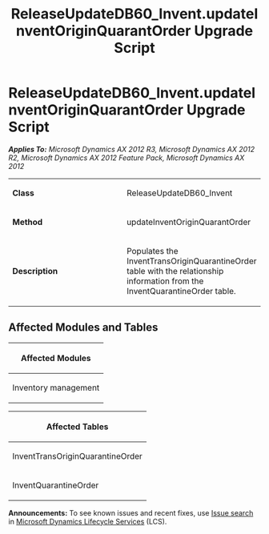 ﻿---
title: ReleaseUpdateDB60_Invent.updateInventOriginQuarantOrder Upgrade Script
TOCTitle: ReleaseUpdateDB60_Invent.updateInventOriginQuarantOrder Upgrade Script
ms:assetid: a38f08ca-801a-1627-210f-8390e8ce6023
ms:mtpsurl: https://msdn.microsoft.com/en-us/library/JJ736762(v=AX.60)
ms:contentKeyID: 49710194
ms.date: 05/18/2015
mtps_version: v=AX.60
---

# ReleaseUpdateDB60\_Invent.updateInventOriginQuarantOrder Upgrade Script 


_**Applies To:** Microsoft Dynamics AX 2012 R3, Microsoft Dynamics AX 2012 R2, Microsoft Dynamics AX 2012 Feature Pack, Microsoft Dynamics AX 2012_

<table>
<colgroup>
<col style="width: 50%" />
<col style="width: 50%" />
</colgroup>
<tbody>
<tr class="odd">
<td><p><strong>Class</strong></p></td>
<td><p>ReleaseUpdateDB60_Invent</p></td>
</tr>
<tr class="even">
<td><p><strong>Method</strong></p></td>
<td><p>updateInventOriginQuarantOrder</p></td>
</tr>
<tr class="odd">
<td><p><strong>Description</strong></p></td>
<td><p>Populates the InventTransOriginQuarantineOrder table with the relationship information from the InventQuarantineOrder table.</p></td>
</tr>
</tbody>
</table>


## Affected Modules and Tables

<table>
<colgroup>
<col style="width: 100%" />
</colgroup>
<thead>
<tr class="header">
<th><p>Affected Modules</p></th>
</tr>
</thead>
<tbody>
<tr class="odd">
<td><p>Inventory management</p></td>
</tr>
</tbody>
</table>


<table>
<colgroup>
<col style="width: 100%" />
</colgroup>
<thead>
<tr class="header">
<th><p>Affected Tables</p></th>
</tr>
</thead>
<tbody>
<tr class="odd">
<td><p>InventTransOriginQuarantineOrder</p></td>
</tr>
<tr class="even">
<td><p>InventQuarantineOrder</p></td>
</tr>
</tbody>
</table>

  
**Announcements:** To see known issues and recent fixes, use [Issue search](http://go.microsoft.com/fwlink/?linkid=389258) in [Microsoft Dynamics Lifecycle Services](http://go.microsoft.com/fwlink/?linkid=306505) (LCS).


